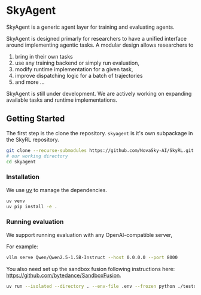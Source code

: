 # SkyAgent

SkyAgent is a generic agent layer for training and evaluating agents.

SkyAgent is designed primarly for researchers to have a unified interface around implementing agentic tasks. A modular design allows researchers to 
1. bring in their own tasks
2. use any training backend or simply run evaluation, 
3. modify runtime implementation for a given task, 
4. improve dispatching logic for a batch of trajectories
5. and more ...

SkyAgent is still under development. We are actively working on expanding available tasks and runtime implementations.


## Getting Started


The first step is the clone the repository. `skyagent` is it's own subpackage in the SkyRL repository.

```bash
git clone --recurse-submodules https://github.com/NovaSky-AI/SkyRL.git 
# our working directory
cd skyagent
```

### Installation

We use [uv](https://docs.astral.sh/uv/) to manage the dependencies.

```bash
uv venv
uv pip install -e .
```

### Running evaluation

We support running evaluation with any OpenAI-compatible server, 

For example: 

```bash
vllm serve Qwen/Qwen2.5-1.5B-Instruct --host 0.0.0.0 --port 8000
```
You also need set up the sandbox fusion following instructions here: https://github.com/bytedance/SandboxFusion.

```bash
uv run --isolated --directory . --env-file .env --frozen python ./tests/react_task_tests/test.py --yaml tests/react_task_tests/react_interpreter.yaml --dataset NovaSky-AI/AIME-Repeated-8x-240 --split test
```